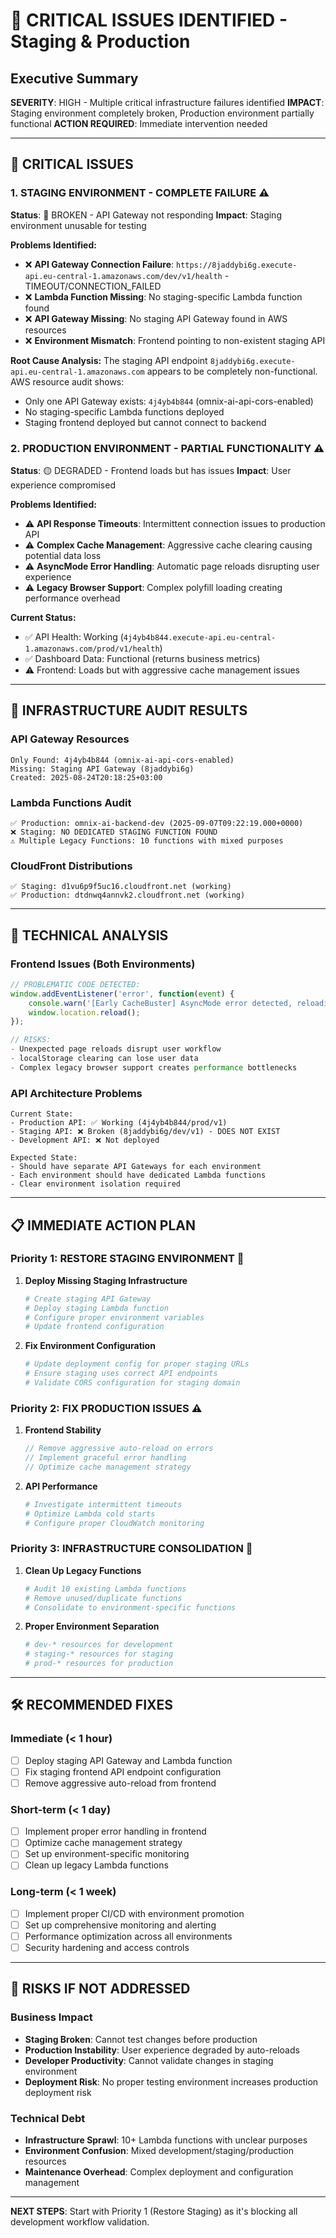 # 🚨 CRITICAL ISSUES IDENTIFIED - Staging & Production

## Executive Summary
**SEVERITY**: HIGH - Multiple critical infrastructure failures identified
**IMPACT**: Staging environment completely broken, Production environment partially functional
**ACTION REQUIRED**: Immediate intervention needed

---

## 🔴 CRITICAL ISSUES

### 1. STAGING ENVIRONMENT - COMPLETE FAILURE ⚠️
**Status**: 🔴 BROKEN - API Gateway not responding
**Impact**: Staging environment unusable for testing

**Problems Identified:**
- ❌ **API Gateway Connection Failure**: `https://8jaddybi6g.execute-api.eu-central-1.amazonaws.com/dev/v1/health` - TIMEOUT/CONNECTION_FAILED
- ❌ **Lambda Function Missing**: No staging-specific Lambda function found
- ❌ **API Gateway Missing**: No staging API Gateway found in AWS resources
- ❌ **Environment Mismatch**: Frontend pointing to non-existent staging API

**Root Cause Analysis:**
The staging API endpoint `8jaddybi6g.execute-api.eu-central-1.amazonaws.com` appears to be completely non-functional. AWS resource audit shows:
- Only one API Gateway exists: `4j4yb4b844` (omnix-ai-api-cors-enabled)
- No staging-specific Lambda functions deployed
- Staging frontend deployed but cannot connect to backend

### 2. PRODUCTION ENVIRONMENT - PARTIAL FUNCTIONALITY ⚠️
**Status**: 🟡 DEGRADED - Frontend loads but has issues
**Impact**: User experience compromised

**Problems Identified:**
- ⚠️ **API Response Timeouts**: Intermittent connection issues to production API
- ⚠️ **Complex Cache Management**: Aggressive cache clearing causing potential data loss
- ⚠️ **AsyncMode Error Handling**: Automatic page reloads disrupting user experience
- ⚠️ **Legacy Browser Support**: Complex polyfill loading creating performance overhead

**Current Status:**
- ✅ API Health: Working (`4j4yb4b844.execute-api.eu-central-1.amazonaws.com/prod/v1/health`)
- ✅ Dashboard Data: Functional (returns business metrics)
- ⚠️ Frontend: Loads but with aggressive cache management issues

---

## 🔧 INFRASTRUCTURE AUDIT RESULTS

### API Gateway Resources
```
Only Found: 4j4yb4b844 (omnix-ai-api-cors-enabled)
Missing: Staging API Gateway (8jaddybi6g)
Created: 2025-08-24T20:18:25+03:00
```

### Lambda Functions Audit
```
✅ Production: omnix-ai-backend-dev (2025-09-07T09:22:19.000+0000)
❌ Staging: NO DEDICATED STAGING FUNCTION FOUND
⚠️ Multiple Legacy Functions: 10 functions with mixed purposes
```

### CloudFront Distributions
```
✅ Staging: d1vu6p9f5uc16.cloudfront.net (working)
✅ Production: dtdnwq4annvk2.cloudfront.net (working)
```

---

## 🔬 TECHNICAL ANALYSIS

### Frontend Issues (Both Environments)
```javascript
// PROBLEMATIC CODE DETECTED:
window.addEventListener('error', function(event) {
    console.warn('[Early CacheBuster] AsyncMode error detected, reloading...');
    window.location.reload();
});

// RISKS:
- Unexpected page reloads disrupt user workflow
- localStorage clearing can lose user data
- Complex legacy browser support creates performance bottlenecks
```

### API Architecture Problems
```
Current State:
- Production API: ✅ Working (4j4yb4b844/prod/v1)
- Staging API: ❌ Broken (8jaddybi6g/dev/v1) - DOES NOT EXIST
- Development API: ❌ Not deployed

Expected State:
- Should have separate API Gateways for each environment
- Each environment should have dedicated Lambda functions
- Clear environment isolation required
```

---

## 📋 IMMEDIATE ACTION PLAN

### Priority 1: RESTORE STAGING ENVIRONMENT 🚨
1. **Deploy Missing Staging Infrastructure**
   ```bash
   # Create staging API Gateway
   # Deploy staging Lambda function
   # Configure proper environment variables
   # Update frontend configuration
   ```

2. **Fix Environment Configuration**
   ```bash
   # Update deployment config for proper staging URLs
   # Ensure staging uses correct API endpoints
   # Validate CORS configuration for staging domain
   ```

### Priority 2: FIX PRODUCTION ISSUES ⚠️
1. **Frontend Stability**
   ```javascript
   // Remove aggressive auto-reload on errors
   // Implement graceful error handling
   // Optimize cache management strategy
   ```

2. **API Performance**
   ```bash
   # Investigate intermittent timeouts
   # Optimize Lambda cold starts
   # Configure proper CloudWatch monitoring
   ```

### Priority 3: INFRASTRUCTURE CONSOLIDATION 🔧
1. **Clean Up Legacy Functions**
   ```bash
   # Audit 10 existing Lambda functions
   # Remove unused/duplicate functions
   # Consolidate to environment-specific functions
   ```

2. **Proper Environment Separation**
   ```bash
   # dev-* resources for development
   # staging-* resources for staging  
   # prod-* resources for production
   ```

---

## 🛠️ RECOMMENDED FIXES

### Immediate (< 1 hour)
- [ ] Deploy staging API Gateway and Lambda function
- [ ] Fix staging frontend API endpoint configuration
- [ ] Remove aggressive auto-reload from frontend

### Short-term (< 1 day)
- [ ] Implement proper error handling in frontend
- [ ] Optimize cache management strategy
- [ ] Set up environment-specific monitoring
- [ ] Clean up legacy Lambda functions

### Long-term (< 1 week)
- [ ] Implement proper CI/CD with environment promotion
- [ ] Set up comprehensive monitoring and alerting
- [ ] Performance optimization across all environments
- [ ] Security hardening and access controls

---

## 🚫 RISKS IF NOT ADDRESSED

### Business Impact
- **Staging Broken**: Cannot test changes before production
- **Production Instability**: User experience degraded by auto-reloads
- **Developer Productivity**: Cannot validate changes in staging environment
- **Deployment Risk**: No proper testing environment increases production deployment risk

### Technical Debt
- **Infrastructure Sprawl**: 10+ Lambda functions with unclear purposes
- **Environment Confusion**: Mixed development/staging/production resources
- **Maintenance Overhead**: Complex deployment and configuration management

---

**NEXT STEPS**: Start with Priority 1 (Restore Staging) as it's blocking all development workflow validation.
